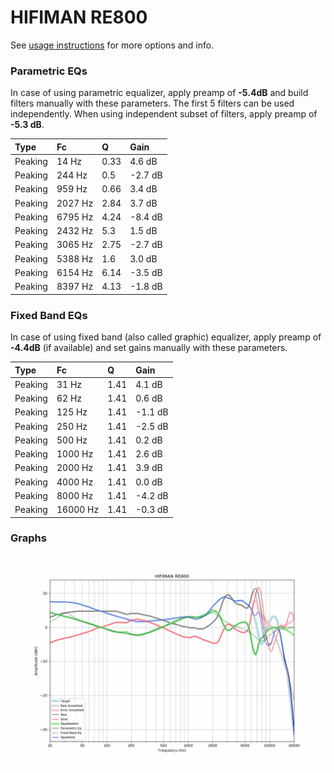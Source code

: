 # HIFIMAN RE800
See [usage instructions](https://github.com/jaakkopasanen/AutoEq#usage) for more options and info.

### Parametric EQs
In case of using parametric equalizer, apply preamp of **-5.4dB** and build filters manually
with these parameters. The first 5 filters can be used independently.
When using independent subset of filters, apply preamp of **-5.3 dB**.

| Type    | Fc      |    Q | Gain    |
|:--------|:--------|:-----|:--------|
| Peaking | 14 Hz   | 0.33 | 4.6 dB  |
| Peaking | 244 Hz  | 0.5  | -2.7 dB |
| Peaking | 959 Hz  | 0.66 | 3.4 dB  |
| Peaking | 2027 Hz | 2.84 | 3.7 dB  |
| Peaking | 6795 Hz | 4.24 | -8.4 dB |
| Peaking | 2432 Hz | 5.3  | 1.5 dB  |
| Peaking | 3065 Hz | 2.75 | -2.7 dB |
| Peaking | 5388 Hz | 1.6  | 3.0 dB  |
| Peaking | 6154 Hz | 6.14 | -3.5 dB |
| Peaking | 8397 Hz | 4.13 | -1.8 dB |

### Fixed Band EQs
In case of using fixed band (also called graphic) equalizer, apply preamp of **-4.4dB**
(if available) and set gains manually with these parameters.

| Type    | Fc       |    Q | Gain    |
|:--------|:---------|:-----|:--------|
| Peaking | 31 Hz    | 1.41 | 4.1 dB  |
| Peaking | 62 Hz    | 1.41 | 0.6 dB  |
| Peaking | 125 Hz   | 1.41 | -1.1 dB |
| Peaking | 250 Hz   | 1.41 | -2.5 dB |
| Peaking | 500 Hz   | 1.41 | 0.2 dB  |
| Peaking | 1000 Hz  | 1.41 | 2.6 dB  |
| Peaking | 2000 Hz  | 1.41 | 3.9 dB  |
| Peaking | 4000 Hz  | 1.41 | 0.0 dB  |
| Peaking | 8000 Hz  | 1.41 | -4.2 dB |
| Peaking | 16000 Hz | 1.41 | -0.3 dB |

### Graphs
![](./HIFIMAN%20RE800.png)